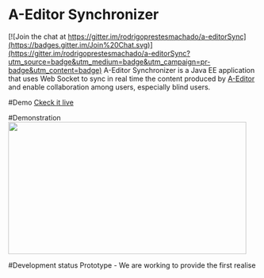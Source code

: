 # A-Editor Synchronizer

[![Join the chat at https://gitter.im/rodrigoprestesmachado/a-editorSync](https://badges.gitter.im/Join%20Chat.svg)](https://gitter.im/rodrigoprestesmachado/a-editorSync?utm_source=badge&utm_medium=badge&utm_campaign=pr-badge&utm_content=badge)
A-Editor Synchronizer is a Java EE application that uses Web Socket to sync in real time the content produced by [A-Editor](https://github.com/rodrigoprestesmachado/a-editor) and enable collaboration among users, especially blind users.

#Demo
[Ckeck it live](http://code.inf.poa.ifrs.edu.br:8080/A-EditorSync/)

#Demonstration
[<img src="https://github.com/rodrigoprestesmachado/a-editorSync/blob/master/WebContent/img/demo/example1.jpg" width="480" height="267" />](https://vimeo.com/140615850)

#Development status
Prototype - We are working to provide the first realise



